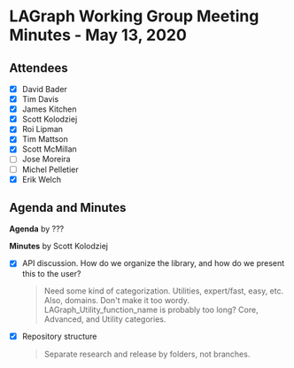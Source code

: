 # LAGraph Working Group Meeting Minutes - May 13, 2020

## Attendees
- [X] David Bader
- [X] Tim Davis
- [X] James Kitchen
- [X] Scott Kolodziej
- [X] Roi Lipman
- [X] Tim Mattson
- [X] Scott McMillan
- [ ] Jose Moreira
- [ ] Michel Pelletier
- [X] Erik Welch

## Agenda and Minutes

**Agenda** by ???

**Minutes** by Scott Kolodziej

- [X] API discussion. How do we organize the library, and how do we present this to the user?
    > Need some kind of categorization. Utilities, expert/fast, easy, etc. Also, domains.
    > Don't make it too wordy. LAGraph_Utility_function_name is probably too long?
    > Core, Advanced, and Utility categories.
- [X] Repository structure
    > Separate research and release by folders, not branches.
